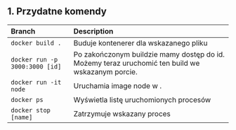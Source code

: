 ## 1. Przydatne komendy

| Branch                         | Description                                                                                      |
| :----------------------------- | :----------------------------------------------------------------------------------------------- |
| `docker build .`               | Buduje kontenerer dla wskazanego pliku                                                           |
| `docker run -p 3000:3000 [id]` | Po zakończonym buildzie mamy dostęp do id. Możemy teraz uruchomić ten build we wskazanym porcie. |
| `docker run -it node`          | Uruchamia image node w .                                                                         |
| `docker ps`                    | Wyświetla listę uruchomionych procesów                                                           |
| `docker stop [name]`           | Zatrzymuje wskazany proces                                                                       |
